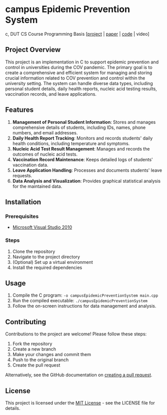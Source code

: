# campus Epidemic Prevention System
c, DUT CS Course Programming Basis [[project](https://github.com/yanhao5103233729/campusEpidemicPreventionSystem/) | [paper](https://docs.google.com/document/d/1fuuG9OOcDicmhlZN50VLfGPwlPZ9app3/edit?usp=share_link&ouid=101335811464917368567&rtpof=true&sd=true/) | [code](https://github.com/yanhao5103233729/campusEpidemicPreventionSystem/) | video]

## Project Overview
This project is an implementation in C to support epidemic prevention and control in universities during the COV pandemic. The primary goal is to create a comprehensive and efficient system for managing and storing crucial information related to COV prevention and control within the university setting. The system can handle diverse data types, including personal student details, daily health reports, nucleic acid testing results, vaccination records, and leave applications.

## Features
1. **Management of Personal Student Information**: Stores and manages comprehensive details of students, including IDs, names, phone numbers, and email addresses.
2. **Daily Health Report Tracking**: Monitors and records students' daily health conditions, including temperature and symptoms.
3. **Nucleic Acid Test Result Management**: Manages and records the outcomes of nucleic acid tests.
4. **Vaccination Record Maintenance**: Keeps detailed logs of students' vaccination data.
5. **Leave Application Handling**: Processes and documents students' leave requests.
6. **Data Analysis and Visualization**: Provides graphical statistical analysis for the maintained data.

## Installation

### Prerequisites
- [Microsoft Visual Studio 2010](https://visualstudio.microsoft.com/vs/older-downloads/)

### Steps
1. Clone the repository
2. Navigate to the project directory
3. (Optional) Set up a virtual environment
4. Install the required dependencies

## Usage
1. Compile the C program: ```-o campusEpidemicPreventionSystem main.cpp```
2. Run the compiled executable: ```./campusEpidemicPreventionSystem```
3. Follow the on-screen instructions for data management and analysis.

## Contributing
Contributions to the project are welcome! Please follow these steps:
1. Fork the repository
2. Create a new branch
3. Make your changes and commit them
4. Push to the original branch
5. Create the pull request

Alternatively, see the GitHub documentation on [creating a pull request](https://docs.github.com/en/github/collaborating-with-issues-and-pull-requests/creating-a-pull-request).

## License
This project is licensed under the [MIT License](LICENSE.md) - see the LICENSE file for details.
